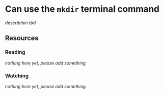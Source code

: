 # Can use the `mkdir` terminal command

_description tbd_

## Resources

### Reading

_nothing here yet, please add something_

### Watching

_nothing here yet, please add something_
